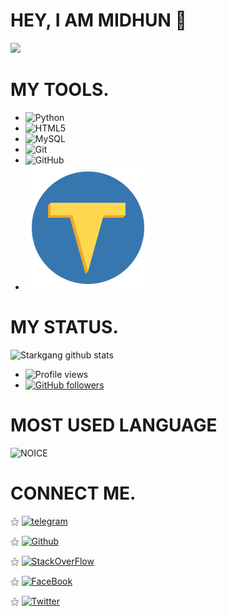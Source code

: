 # HEY, I AM MIDHUN 👋
<img align='centre' src='https://media.tenor.com/images/846b7789b5c28a0b9fa2f66977c16fea/tenor.gif' width='500"'>

# MY TOOLS.

- ![Python](https://img.shields.io/badge/-Python-black?logo=Python&style=social)&nbsp;&nbsp;
- ![HTML5](https://img.shields.io/badge/-HTML5-black?logo=html5&style=social)&nbsp;&nbsp;
- ![MySQL](https://img.shields.io/badge/-MySQL-black?logo=mysql&style=social)&nbsp;&nbsp;
- ![Git](https://img.shields.io/badge/-Git-black?logo=git&style=social)&nbsp;&nbsp;
- ![GitHub](https://img.shields.io/badge/-GitHub-black?logo=github&style=social)&nbsp;&nbsp;
- ![Telethon](https://github.com/LonamiWebs/Telethon/blob/master/logo.svg)&nbsp;&nbsp;

# MY STATUS.

![Starkgang github stats](https://github-readme-stats.vercel.app/api?username=starkgang&show_icons=true&theme=midnight-purple)
- ![Profile views](https://gpvc.arturio.dev/Starkgang)
- [![GitHub followers](https://img.shields.io/github/followers/starkgang.svg?style=social&label=Follow&maxAge=2592000)](https://github.com/Starkgang?tab=followers)
# MOST USED LANGUAGE

![NOICE](https://github-readme-stats.vercel.app/api/top-langs/?username=Starkgang&theme=blue-green)

# CONNECT ME.

⚝ [![telegram](https://aleen42.github.io/badges/src/telegram.svg)](https://t.me/serenassistantbot)

⚝ [![Github](https://aleen42.github.io/badges/src/github.svg)](https://github.com/StarkGang)

⚝ [![StackOverFlow](https://aleen42.github.io/badges/src/stackoverflow.svg)](https://stackoverflow.com/users/14344037/starkgang)

⚝ [![FaceBook](https://aleen42.github.io/badges/src/facebook.svg)](https://www.facebook.com/StarkgangInc)

⚝ [![Twitter](https://aleen42.github.io/badges/src/twitter.svg)](https://twitter.com/StarkgangInc/)
